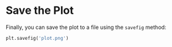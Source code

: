 # Save the Plot

Finally, you can save the plot to a file using the `savefig` method:

```python
plt.savefig('plot.png')
```

#
